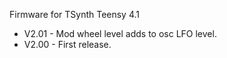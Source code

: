 Firmware for TSynth Teensy 4.1

- V2.01 - Mod wheel level adds to osc LFO level.
- V2.00 - First release.
